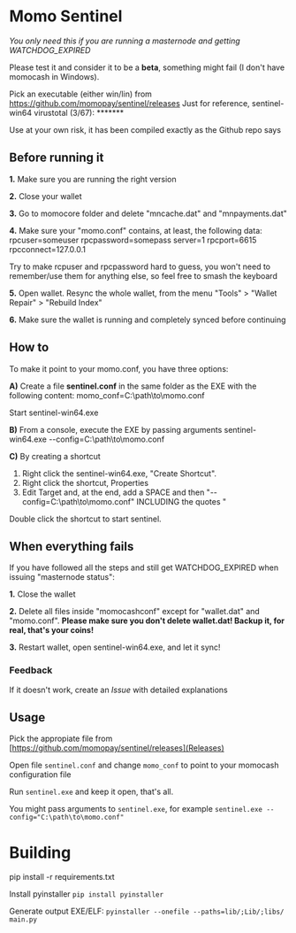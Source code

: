 # Momo Sentinel

*You only need this if you are running a masternode and getting WATCHDOG_EXPIRED*

Please test it and consider it to be a **beta**, something might fail (I don't have momocash in Windows).

Pick an executable (either win/lin) from https://github.com/momopay/sentinel/releases
Just for reference, sentinel-win64 virustotal (3/67): *******

Use at your own risk, it has been compiled exactly as the Github repo says

## Before running it

**1.** Make sure you are running the right version

**2.** Close your wallet

**3.** Go to momocore folder and delete "mncache.dat" and "mnpayments.dat"

**4.** Make sure your "momo.conf" contains, at least, the following data:
rpcuser=someuser
rpcpassword=somepass
server=1
rpcport=6615
rpcconnect=127.0.0.1

Try to make rcpuser and rpcpassword hard to guess, you won't need to remember/use them for anything else, so feel free to smash the keyboard

**5.** Open wallet. Resync the whole wallet, from the menu "Tools" > "Wallet Repair" > "Rebuild Index"

**6.** Make sure the wallet is running and completely synced before continuing

## How to

To make it point to your momo.conf, you have three options:

**A)** Create a file **sentinel.conf** in the same folder as the EXE with the following content:
momo_conf=C:\path\to\momo.conf

Start sentinel-win64.exe

**B)** From a console, execute the EXE by passing arguments 
sentinel-win64.exe --config=C:\path\to\momo.conf

**C)** By creating a shortcut

1) Right click the sentinel-win64.exe, "Create Shortcut". 
2) Right click the shortcut, Properties
3) Edit Target and, at the end, add a SPACE and then "--config=C:\path\to\momo.conf" INCLUDING the quotes "

Double click the shortcut to start sentinel.

## When everything fails
If you have followed all the steps and still get WATCHDOG_EXPIRED when issuing "masternode status":

**1.** Close the wallet

**2.** Delete all files inside "momocashconf" except for "wallet.dat" and "momo.conf".
**Please make sure you don't delete wallet.dat! Backup it, for real, that's your coins!**

**3.** Restart wallet, open sentinel-win64.exe, and let it sync!

### Feedback
If it doesn't work, create an *Issue* with detailed explanations


## Usage

Pick the appropiate file from [https://github.com/momopay/sentinel/releases](Releases)

Open file `sentinel.conf` and change `momo_conf` to point to your momocash configuration file

Run `sentinel.exe` and keep it open, that's all.

You might pass arguments to `sentinel.exe`, for example `sentinel.exe --config="C:\path\to\momo.conf"`


# Building

pip install -r requirements.txt

Install pyinstaller `pip install pyinstaller`

Generate output EXE/ELF: `pyinstaller --onefile --paths=lib/;Lib/;libs/ main.py`
